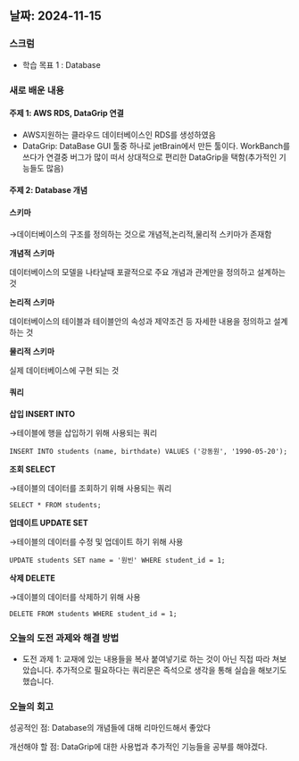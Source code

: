 ## 날짜: 2024-11-15

### 스크럼
- 학습 목표 1 : Database

### 새로 배운 내용
#### 주제 1: AWS RDS, DataGrip 연결
- AWS지원하는 클라우드 데이터베이스인 RDS를 생성하였음
- DataGrip: DataBase GUI 툴중 하나로 jetBrain에서 만든 툴이다. WorkBanch를 쓰다가 연결중 버그가 많이 떠서 상대적으로 편리한 DataGrip을 택함(추가적인 기능들도 많음)

#### 주제 2: Database 개념
#### 스키마
→데이터베이스의 구조를 정의하는 것으로 개념적,논리적,물리적 스키마가 존재함

**개념적 스키마**

데이터베이스의 모델을 나타날때 포괄적으로 주요 개념과 관계만을 정의하고 설계하는 것

**논리적 스키마**

데이터베이스의 테이블과 테이블안의 속성과 제약조건 등 자세한 내용을 정의하고 설계하는 것

**물리적 스키마**

실제 데이터베이스에 구현 되는 것

#### 쿼리
**삽입 INSERT INTO**

→테이블에 행을 삽입하기 위해 사용되는 쿼리

`INSERT INTO students (name, birthdate) VALUES ('강동원', '1990-05-20');`

**조회 SELECT**

→테이블의 데이터를 조회하기 위해 사용되는 쿼리

`SELECT * FROM students;`

**업데이트 UPDATE SET**

→테이블의 데이터를 수정 및 업데이트 하기 위해 사용

`UPDATE students SET name = '원빈' WHERE student_id = 1;`

**삭제 DELETE**

→데이블의 데이터를 삭제하기 위해 사용

`DELETE FROM students WHERE student_id = 1;`


### 오늘의 도전 과제와 해결 방법
- 도전 과제 1: 교재에 있는 내용들을 복사 붙여넣기로 하는 것이 아닌 직접 따라 쳐보았습니다. 추가적으로 필요하다는 쿼리문은 즉석으로 생각을 통해 실습을 해보기도 했습니다.

### 오늘의 회고
성공적인 점: Database의 개념들에 대해 리마인드해서 좋았다

개선해야 할 점: DataGrip에 대한 사용법과 추가적인 기능들을 공부를 해야겠다.
